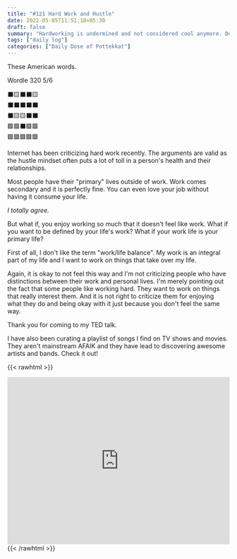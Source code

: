 ```yaml
---
title: "#121 Hard Work and Hustle"
date: 2022-05-05T11:51:18+05:30
draft: false
summary: "Hardworking is undermined and not considered cool anymore. Don't cancel me."
tags: ["daily log"]
categories: ["Daily Dose of Pottekkat"]
---
```


These American words.

Wordle 320 5/6

⬛🟨⬛⬛🟨\
⬛⬛⬛⬛⬛\
⬛🟨🟨⬛⬛\
🟩🟩⬛🟩🟩\
🟩🟩🟩🟩🟩

Internet has been criticizing hard work recently. The arguments are valid as the hustle mindset often puts a lot of toll in a person's health and their relationships.

Most people have their "primary" lives outside of work. Work comes secondary and it is perfectly fine. You can even love your job without having it consume your life.

_I totally agree._

But what if, you enjoy working so much that it doesn't feel like work. What if you want to be defined by your life's work? What if your work life is your primary life?

First of all, I don't like the term "work/life balance". My work is an integral part of my life and I want to work on things that take over my life.

Again, it is okay to not feel this way and I'm not criticizing people who have distinctions between their work and personal lives. I'm merely pointing out the fact that some people like working hard. They want to work on things that really interest them. And it is not right to criticize them for enjoying what they do and being okay with it just because you don't feel the same way.

Thank you for coming to my TED talk.

I have also been curating a playlist of songs I find on TV shows and movies. They aren't mainstream AFAIK and they have lead to discovering awesome artists and bands. Check it out!

{{< rawhtml >}}

<iframe src="https://open.spotify.com/embed/playlist/3cDHI7Lg37jBy0SQgcF28D?utm_source=generator" width="100%" height="380" frameBorder="0" allowfullscreen="" allow="autoplay; clipboard-write; encrypted-media; fullscreen; picture-in-picture"></iframe>
{{< /rawhtml >}}
